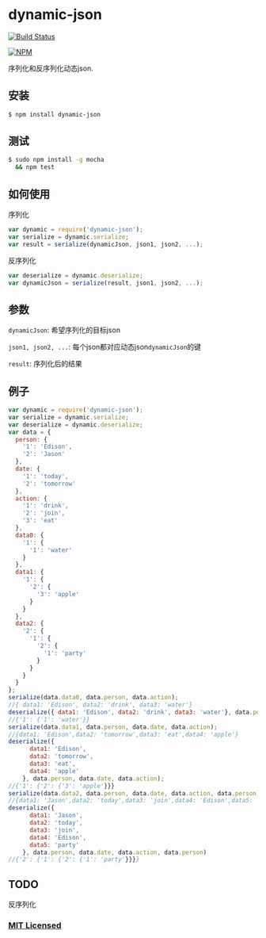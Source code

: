 # dynamic-json

[![Build Status](https://travis-ci.org/chouchou900822/dynamic-json.svg)](https://travis-ci.org/chouchou900822/dynamic-json)

[![NPM](https://nodei.co/npm/dynamic-json.png?mini=true)](https://nodei.co/npm/dynamic-json/)

序列化和反序列化动态json.

## 安装

```sh
$ npm install dynamic-json
```

## 测试

```sh
$ sudo npm install -g mocha
  && npm test
```


## 如何使用

序列化

```js
var dynamic = require('dynamic-json');
var serialize = dynamic.serialize;
var result = serialize(dynamicJson, json1, json2, ...);
```

反序列化

```js
var deserialize = dynamic.deserialize;
var dynamicJson = serialize(result, json1, json2, ...);
```

## 参数

`dynamicJson`:
希望序列化的目标json

`json1, json2, ...`:
每个json都对应动态json`dynamicJson`的键

`result`:
序列化后的结果

## 例子

```js
var dynamic = require('dynamic-json');
var serialize = dynamic.serialize;
var deserialize = dynamic.deserialize;
var data = {
  person: {
    '1': 'Edison',
    '2': 'Jason'
  },
  date: {
    '1': 'today',
    '2': 'tomorrow'
  },
  action: {
    '1': 'drink',
    '2': 'join',
    '3': 'eat'
  },
  data0: {
    '1': {
      '1': 'water'
    }
  },
  data1: {
    '1': {
      '2': {
        '3': 'apple'
      }
    }
  },
  data2: {
    '2': {
      '1': {
        '2': {
          '1': 'party'
        }
      }
    }
  }
};
serialize(data.data0, data.person, data.action);
//{ data1: 'Edison', data2: 'drink', data3: 'water'}
deserialize({ data1: 'Edison', data2: 'drink', data3: 'water'}, data.person, data.action)
//{'1': {'1': 'water'}}
serialize(data.data1, data.person, data.date, data.action);
//{data1: 'Edison',data2: 'tomorrow',data3: 'eat',data4: 'apple'}
deserialize({
      data1: 'Edison',
      data2: 'tomorrow',
      data3: 'eat',
      data4: 'apple'
    }, data.person, data.date, data.action);
//{'1': {'2': {'3': 'apple'}}}
serialize(data.data2, data.person, data.date, data.action, data.person);
//{data1: 'Jason',data2: 'today',data3: 'join',data4: 'Edison',data5: 'party'}
deserialize({
      data1: 'Jason',
      data2: 'today',
      data3: 'join',
      data4: 'Edison',
      data5: 'party'
    }, data.person, data.date, data.action, data.person)
//{'2': {'1': {'2': {'1': 'party'}}}}
```

## TODO

反序列化

### [MIT Licensed](LICENSE)